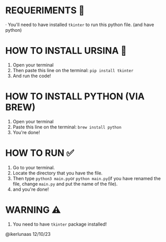 # REQUERIMENTS 🔧
· You'll need to have installed `tkinter` to run this python file.
(and have python)

# HOW TO INSTALL URSINA 📜
1. Open your terminal
2. Then paste this line on the terminal: `pip install tkinter`
3. And run the code!

# HOW TO INSTALL PYTHON (VIA BREW)
1. Open your terminal
2. Paste this line on the terminal: `brew install python`
3. You're done!

# HOW TO RUN ✅
1. Go to your terminal.
2. Locate the directory that you have the file.
3. Then type `python3 main.py`or `python main.py`(if you have renamed the file, change `main.py` and put the name of the file).
4. and you're done!

# WARNING ⚠️
1. You need to have `tkinter` package installed!

@ikerlunaas 12/10/23
